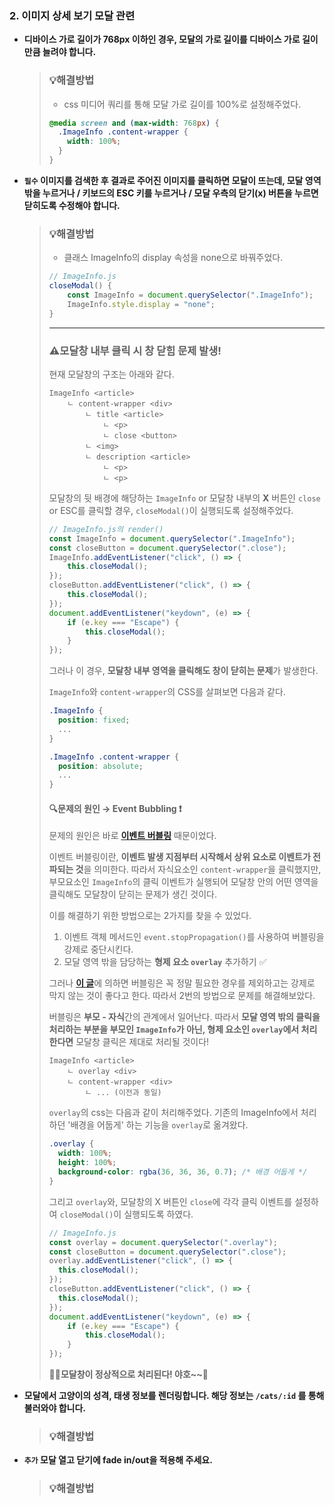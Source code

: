 ### 2. 이미지 상세 보기 모달 관련

- **디바이스 가로 길이가 768px 이하인 경우, 모달의 가로 길이를 디바이스 가로 길이만큼 늘려야 합니다.**

  > ### 💡해결방법
  >
  > - css 미디어 쿼리를 통해 모달 가로 길이를 100%로 설정해주었다.
  >
  > ```css
  > @media screen and (max-width: 768px) {
  >   .ImageInfo .content-wrapper {
  >     width: 100%;
  >   }
  > }
  > ```



- **`필수` 이미지를 검색한 후 결과로 주어진 이미지를 클릭하면 모달이 뜨는데, 모달 영역 밖을 누르거나 / 키보드의 ESC 키를 누르거나 / 모달 우측의 닫기(x) 버튼을 누르면 닫히도록 수정해야 합니다.**

  > ### 💡해결방법
  >
  > - 클래스 ImageInfo의 display 속성을 none으로 바꿔주었다.
  >
  > ```js
  > // ImageInfo.js  
  > closeModal() {
  >     const ImageInfo = document.querySelector(".ImageInfo");
  >     ImageInfo.style.display = "none";
  > }
  > ```
  >
  > ---
  >
  > ### ⚠모달창 내부 클릭 시 창 닫힘 문제 발생!
  >
  > 현재 모달창의 구조는 아래와 같다. 
  >
  > ```
  > ImageInfo <article>
  > 	ㄴ content-wrapper <div>
  > 		ㄴ title <article>
  > 			ㄴ <p>
  > 			ㄴ close <button>
  > 		ㄴ <img>
  > 		ㄴ description <article>
  > 			ㄴ <p>
  > 			ㄴ <p>
  > ```
  >
  > 
  >
  > 모달창의 뒷 배경에 해당하는 `ImageInfo` or 모달창 내부의 **X** 버튼인 `close` or ESC를 클릭할 경우, `closeModal()`이 실행되도록 설정해주었다.
  >
  > ```js
  > // ImageInfo.js의 render()
  > const ImageInfo = document.querySelector(".ImageInfo");
  > const closeButton = document.querySelector(".close");
  > ImageInfo.addEventListener("click", () => {
  >     this.closeModal();
  > });
  > closeButton.addEventListener("click", () => {
  >     this.closeModal();
  > });
  > document.addEventListener("keydown", (e) => {
  >     if (e.key === "Escape") {
  >         this.closeModal();
  >     }
  > });
  > ```
  >
  > 
  >
  > 그러나 이 경우, **모달창 내부 영역을 클릭해도 창이 닫히는 문제**가 발생한다.
  >
  > `ImageInfo`와 `content-wrapper`의 CSS를 살펴보면 다음과 같다.
  >
  > ```css
  > .ImageInfo {
  >   position: fixed;
  >   ...
  > }
  > 
  > .ImageInfo .content-wrapper {
  >   position: absolute;
  >   ...
  > }
  > ```
  >
  >  
  >
  > #### 🔍문제의 원인 → Event Bubbling ❗
  >
  > 문제의 원인은 바로 **[이벤트 버블링](https://ko.javascript.info/bubbling-and-capturing)** 때문이었다. 
  >
  > 이벤트 버블링이란, **이벤트 발생 지점부터 시작해서 상위 요소로 이벤트가 전파되는 것**을 의미한다.
  > 따라서 자식요소인 `content-wrapper`을 클릭했지만, 부모요소인 `ImageInfo`의 클릭 이벤트가 실행되어 모달창 안의 어떤 영역을 클릭해도 모달창이 닫히는 문제가 생긴 것이다.
  >
  > 이를 해결하기 위한 방법으로는 2가지를 찾을 수 있었다.
  >
  > 1. 이벤트 객체 메서드인 `event.stopPropagation()`를 사용하여 버블링을 강제로 중단시킨다.
  > 2. 모달 영역 밖을 담당하는 **형제 요소 `overlay`** 추가하기 ✅
  >
  > 그러나 [**이 글**](https://ko.javascript.info/bubbling-and-capturing)에 의하면 버블링은 꼭 정말 필요한 경우를 제외하고는 강제로 막지 않는 것이 좋다고 한다. 따라서 2번의 방법으로 문제를 해결해보았다.
  >
  > 버블링은 **부모 - 자식**간의 관계에서 일어난다. 따라서 **모달 영역 밖의 클릭을 처리하는 부분을 부모인 `ImageInfo`가 아닌, 형제 요소인 `overlay`에서 처리한다면** 모달창 클릭은 제대로 처리될 것이다!
  >
  > ```
  > ImageInfo <article>
  > 	ㄴ overlay <div>
  > 	ㄴ content-wrapper <div>
  > 		ㄴ ... (이전과 동일)
  > ```
  >
  > `overlay`의 css는 다음과 같이 처리해주었다. 
  > 기존의 ImageInfo에서 처리하던 '배경을 어둡게' 하는 기능을 `overlay`로 옮겨왔다.
  >
  > ```css
  > .overlay {
  >   width: 100%;
  >   height: 100%;
  >   background-color: rgba(36, 36, 36, 0.7); /* 배경 어둡게 */
  > }
  > ```
  >
  > 그리고 `overlay`와, 모달창의 X 버튼인 `close`에 각각 클릭 이벤트를 설정하여 `closeModal()`이 실행되도록 하였다.
  >
  > ```js
  > // ImageInfo.js
  > const overlay = document.querySelector(".overlay");
  > const closeButton = document.querySelector(".close");
  > overlay.addEventListener("click", () => {
  >   this.closeModal();
  > });
  > closeButton.addEventListener("click", () => {
  >   this.closeModal();
  > });
  > document.addEventListener("keydown", (e) => {
  >     if (e.key === "Escape") {
  >         this.closeModal();
  >     }
  > });
  > ```
  >
  > **👏🏻모달창이 정상적으로 처리된다! 야호~~🥳**
  
  

- **모달에서 고양이의 성격, 태생 정보를 렌더링합니다. 해당 정보는 `/cats/:id` 를 통해 불러와야 합니다.**

  > ### 💡해결방법
  >
  > 



- **`추가` 모달 열고 닫기에 fade in/out을 적용해 주세요.**

  > ### 💡해결방법
  >
  > 



